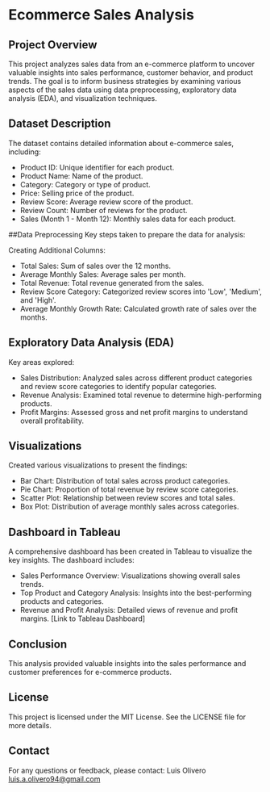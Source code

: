 # Ecommerce Sales Analysis

## Project Overview
This project analyzes sales data from an e-commerce platform to uncover valuable insights into sales performance, customer behavior, and product trends. The goal is to inform business strategies by examining various aspects of the sales data using data preprocessing, exploratory data analysis (EDA), and visualization techniques.

## Dataset Description
The dataset contains detailed information about e-commerce sales, including:

- Product ID: Unique identifier for each product.
- Product Name: Name of the product.
- Category: Category or type of product.
- Price: Selling price of the product.
- Review Score: Average review score of the product.
- Review Count: Number of reviews for the product.
- Sales (Month 1 - Month 12): Monthly sales data for each product.

##Data Preprocessing
Key steps taken to prepare the data for analysis:

Creating Additional Columns:
- Total Sales: Sum of sales over the 12 months.
- Average Monthly Sales: Average sales per month.
- Total Revenue: Total revenue generated from the sales.
- Review Score Category: Categorized review scores into 'Low', 'Medium', and 'High'.
- Average Monthly Growth Rate: Calculated growth rate of sales over the months.

## Exploratory Data Analysis (EDA)
Key areas explored:

- Sales Distribution: Analyzed sales across different product categories and review score categories to identify popular categories.
- Revenue Analysis: Examined total revenue to determine high-performing products.
- Profit Margins: Assessed gross and net profit margins to understand overall profitability.

## Visualizations
Created various visualizations to present the findings:

- Bar Chart: Distribution of total sales across product categories.
- Pie Chart: Proportion of total revenue by review score categories.
- Scatter Plot: Relationship between review scores and total sales.
- Box Plot: Distribution of average monthly sales across categories.

## Dashboard in Tableau
A comprehensive dashboard has been created in Tableau to visualize the key insights. The dashboard includes:

- Sales Performance Overview: Visualizations showing overall sales trends.
- Top Product and Category Analysis: Insights into the best-performing products and categories.
- Revenue and Profit Analysis: Detailed views of revenue and profit margins.
[Link to Tableau Dashboard]

## Conclusion
This analysis provided valuable insights into the sales performance and customer preferences for e-commerce products.

## License
This project is licensed under the MIT License. See the LICENSE file for more details.

## Contact
For any questions or feedback, please contact:
Luis Olivero
luis.a.olivero94@gmail.com
